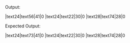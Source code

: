 
Output:

|text24|text56|41|0
|text24|text22|30|0
|text28|text74|28|0

Expected Output:

|text24|text73|41|0
|text24|text22|30|0
|text28|text74|28|0